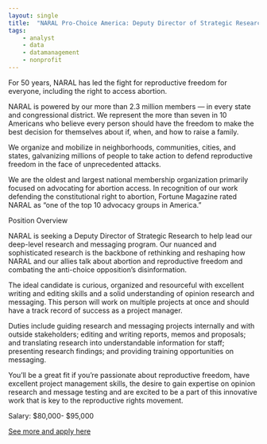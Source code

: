```yaml
---
layout: single
title:  "NARAL Pro-Choice America: Deputy Director of Strategic Research"
tags: 
    - analyst
    - data
    - datamanagement
    - nonprofit
---
```


For 50 years, NARAL has led the fight for reproductive freedom for everyone, including the right to access abortion.

NARAL is powered by our more than 2.3 million members — in every state and congressional district. We represent the more than seven in 10 Americans who believe every person should have the freedom to make the best decision for themselves about if, when, and how to raise a family.

We organize and mobilize in neighborhoods, communities, cities, and states, galvanizing millions of people to take action to defend reproductive freedom in the face of unprecedented attacks.

We are the oldest and largest national membership organization primarily focused on advocating for abortion access. In recognition of our work defending the constitutional right to abortion, Fortune Magazine rated NARAL as “one of the top 10 advocacy groups in America.”


Position Overview
 
NARAL is seeking a Deputy Director of Strategic Research to help lead our deep-level research and messaging program. Our nuanced and sophisticated research is the backbone of rethinking and reshaping how NARAL and our allies talk about abortion and reproductive freedom and combating the anti-choice opposition’s disinformation.
 

The ideal candidate is curious, organized and resourceful with excellent writing and editing skills and a solid understanding of opinion research and messaging. This person will work on multiple projects at once and should have a track record of success as a project manager.

 
Duties include guiding research and messaging projects internally and with outside stakeholders; editing and writing reports, memos and proposals; and translating research into understandable information for staff; presenting research findings; and providing training opportunities on messaging.

 
You’ll be a great fit if you’re passionate about reproductive freedom, have excellent project management skills, the desire to gain expertise on opinion research and message testing and are excited to be a part of this innovative work that is key to the reproductive rights movement.


Salary:  $80,000- $95,000


[See more and apply here](https://grossmanheinz.com/job/job_20191001152315_LSTODNMNHEZP4EVM)
